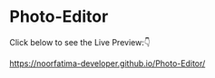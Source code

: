 # Photo-Editor 


Click below to see the Live Preview:👇

https://noorfatima-developer.github.io/Photo-Editor/



